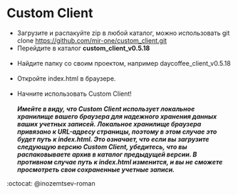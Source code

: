 # Custom Client

* Загрузите и распакуйте zip в любой каталог, можно использовать git clone https://github.com/mir-one/custom_client.git </br>
* Перейдите в каталог **custom_client_v0.5.18**
</br></br>
* Найдите папку со своим проектом, например daycoffee_client_v0.5.18
</br></br>
* Откройте index.html в браузере.
</br></br>
* Начните использовать Custom Client!
</br></br>
**_Имейте в виду, что Custom Client использует локальное хранилище вашего браузера для надежного хранения данных ваших учетных записей. Локальное хранилище браузера привязано к URL-адресу страницы, поэтому в этом случае это будет путь к index.html. Это означает, что если вы загрузите следующую версию Custom Client, убедитесь, что вы распаковываете архив в каталог предыдущей версии. В противном случае путь к index.html изменится, и вы не сможете просмотреть свои сохраненные учетные записи._**

:octocat:  @inozemtsev-roman